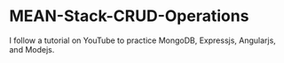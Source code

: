# MEAN-Stack-CRUD-Operations
I follow a tutorial on YouTube to practice MongoDB, Expressjs, Angularjs, and Modejs.

